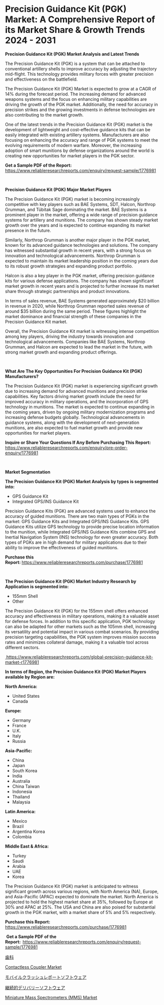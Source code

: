 <p><h1>Precision Guidance Kit (PGK) Market: A Comprehensive Report of its Market Share & Growth Trends 2024 - 2031</h1></p><p><strong>Precision Guidance Kit (PGK) Market Analysis and Latest Trends</strong></p>
<p><p>The Precision Guidance Kit (PGK) is a system that can be attached to conventional artillery shells to improve accuracy by adjusting the trajectory mid-flight. This technology provides military forces with greater precision and effectiveness on the battlefield.</p><p>The Precision Guidance Kit (PGK) Market is expected to grow at a CAGR of 14% during the forecast period. The increasing demand for advanced weapons systems and the focus on enhancing military capabilities are driving the growth of the PGK market. Additionally, the need for accuracy in precision strikes and the growing investments in defense technologies are also contributing to the market growth.</p><p>One of the latest trends in the Precision Guidance Kit (PGK) market is the development of lightweight and cost-effective guidance kits that can be easily integrated with existing artillery systems. Manufacturers are also focusing on enhancing the accuracy and range of PGK systems to meet the evolving requirements of modern warfare. Moreover, the increasing adoption of smart munitions by defense organizations around the world is creating new opportunities for market players in the PGK sector.</p></p>
<p><strong>Get a Sample PDF of the Report:&nbsp;</strong> <a href="https://www.reliableresearchreports.com/enquiry/request-sample/1776981">https://www.reliableresearchreports.com/enquiry/request-sample/1776981</a></p>
<p>&nbsp;</p>
<p><strong>Precision Guidance Kit (PGK) Major Market Players</strong></p>
<p><p>The Precision Guidance Kit (PGK) market is becoming increasingly competitive with key players such as BAE Systems, SDT, Halcon, Northrop Grumman, and Tübitak Sage dominating the market. BAE Systems is a prominent player in the market, offering a wide range of precision guidance systems for artillery and munitions. The company has shown steady market growth over the years and is expected to continue expanding its market presence in the future.</p><p>Similarly, Northrop Grumman is another major player in the PGK market, known for its advanced guidance technologies and solutions. The company has witnessed substantial growth in recent years, with a strong focus on innovation and technological advancements. Northrop Grumman is expected to maintain its market leadership position in the coming years due to its robust growth strategies and expanding product portfolio.</p><p>Halcon is also a key player in the PGK market, offering precision guidance kits for various defense applications. The company has shown significant market growth in recent years and is projected to further increase its market share through strategic partnerships and product innovations.</p><p>In terms of sales revenue, BAE Systems generated approximately $20 billion in revenue in 2020, while Northrop Grumman reported sales revenue of around $35 billion during the same period. These figures highlight the market dominance and financial strength of these companies in the Precision Guidance Kit market.</p><p>Overall, the Precision Guidance Kit market is witnessing intense competition among key players, driving the industry towards innovation and technological advancements. Companies like BAE Systems, Northrop Grumman, and Halcon are expected to lead the market in the future, with strong market growth and expanding product offerings.</p></p>
<p>&nbsp;</p>
<p><strong>What Are The Key Opportunities For Precision Guidance Kit (PGK) Manufacturers?</strong></p>
<p><p>The Precision Guidance Kit (PGK) market is experiencing significant growth due to increasing demand for advanced munitions and precision strike capabilities. Key factors driving market growth include the need for improved accuracy in military operations, and the incorporation of GPS technology in munitions. The market is expected to continue expanding in the coming years, driven by ongoing military modernization programs and increasing defense budgets globally. Technological advancements in guidance systems, along with the development of next-generation munitions, are also expected to fuel market growth and provide new opportunities for market players.</p></p>
<p><strong>Inquire or Share Your Questions If Any Before Purchasing This Report:</strong> <a href="https://www.reliableresearchreports.com/enquiry/pre-order-enquiry/1776981">https://www.reliableresearchreports.com/enquiry/pre-order-enquiry/1776981</a></p>
<p>&nbsp;</p>
<p><strong>Market Segmentation</strong></p>
<p><strong>The Precision Guidance Kit (PGK) Market Analysis by types is segmented into:</strong></p>
<p><ul><li>GPS Guidance Kit</li><li>Integrated GPS/INS Guidance Kit</li></ul></p>
<p><p>Precision Guidance Kits (PGK) are advanced systems used to enhance the accuracy of guided munitions. There are two main types of PGKs in the market: GPS Guidance Kits and Integrated GPS/INS Guidance Kits. GPS Guidance Kits utilize GPS technology to provide precise location information to the munition, while Integrated GPS/INS Guidance Kits combine GPS and Inertial Navigation System (INS) technology for even greater accuracy. Both types of PGKs are in high demand for military applications due to their ability to improve the effectiveness of guided munitions.</p></p>
<p><strong>Purchase this Report:&nbsp;</strong><a href="https://www.reliableresearchreports.com/purchase/1776981">https://www.reliableresearchreports.com/purchase/1776981</a></p>
<p>&nbsp;</p>
<p><strong>The Precision Guidance Kit (PGK) Market Industry Research by Application is segmented into:</strong></p>
<p><ul><li>155mm Shell</li><li>Other</li></ul></p>
<p><p>The Precision Guidance Kit (PGK) for the 155mm shell offers enhanced accuracy and effectiveness in military operations, making it a valuable asset for defense forces. In addition to this specific application, PGK technology can also be adapted for other markets such as the 105mm shell, increasing its versatility and potential impact in various combat scenarios. By providing precision targeting capabilities, the PGK system improves mission success rates and minimizes collateral damage, making it a valuable tool across different sectors.</p></p>
<p><a href="https://www.reliableresearchreports.com/global-precision-guidance-kit-market-r1776981">&nbsp;https://www.reliableresearchreports.com/global-precision-guidance-kit-market-r1776981</a></p>
<p><strong>In terms of Region, the Precision Guidance Kit (PGK) Market Players available by Region are:</strong></p>
<p>
    <p> <strong> North America: </strong>
        <ul>
            <li>United States</li>
            <li>Canada</li>
        </ul>
        </p> 
    <p> <strong> Europe: </strong>
        <ul>
            <li>Germany</li>
            <li>France</li>
            <li>U.K.</li>
            <li>Italy</li>
            <li>Russia</li>
        </ul>
        </p> 
    <p> <strong> Asia-Pacific: </strong>
        <ul>
            <li>China</li>
            <li>Japan</li>
            <li>South Korea</li>
            <li>India</li>
            <li>Australia</li>
            <li>China Taiwan</li>
            <li>Indonesia</li>
            <li>Thailand</li>
            <li>Malaysia</li>
        </ul>
        </p> 
    <p> <strong> Latin America: </strong>
        <ul>
            <li>Mexico</li>
            <li>Brazil</li>
            <li>Argentina Korea</li>
            <li>Colombia</li>
        </ul>
        </p> 
    <p> <strong> Middle East & Africa: </strong>
        <ul>
            <li>Turkey</li>
            <li>Saudi</li>
            <li>Arabia</li>
            <li>UAE</li>
            <li>Korea</li>
        </ul>
    </p>
    </p>
<p><p>The Precision Guidance Kit (PGK) market is anticipated to witness significant growth across various regions, with North America (NA), Europe, and Asia-Pacific (APAC) expected to dominate the market. North America is projected to hold the highest market share at 35%, followed by Europe at 30% and APAC at 25%. The USA and China are also poised for substantial growth in the PGK market, with a market share of 5% and 5% respectively.</p></p>
<p><strong>Purchase this Report: </strong><a href="https://www.reliableresearchreports.com/purchase/1776981">https://www.reliableresearchreports.com/purchase/1776981</a></p>
<p>&nbsp;<strong>Get a Sample PDF of the Report:&nbsp;&nbsp;</strong><a href="https://www.reliableresearchreports.com/enquiry/request-sample/1776981">https://www.reliableresearchreports.com/enquiry/request-sample/1776981</a></p>
<p><strong></strong></p>
<p><p><a href="https://github.com/andrade7361/Market-Research-Report-List-1/blob/main/686491840423.md">歯科</a></p><p><a href="https://github.com/brentleyjimmiealvaradoz4l1rea/Market-Research-Report-List-2/blob/main/contactless-coupler-market.md">Contactless Coupler Market</a></p><p><a href="https://medium.com/@hiramzulauf/%E3%83%A2%E3%83%90%E3%82%A4%E3%83%AB%E3%82%AF%E3%83%A9%E3%83%83%E3%82%B7%E3%83%A5%E3%83%AC%E3%83%9D%E3%83%BC%E3%83%86%E3%82%A3%E3%83%B3%E3%82%B0%E3%82%BD%E3%83%95%E3%83%88%E3%82%A6%E3%82%A7%E3%82%A2%E5%B8%82%E5%A0%B4%E3%81%AE%E8%A6%8F%E6%A8%A1-cagr-%E3%83%88%E3%83%AC%E3%83%B3%E3%83%89-2024-2030-7e3c71f8603d">モバイルクラッシュレポートソフトウェア</a></p><p><a href="https://medium.com/@jarrellroob/%E9%80%A3%E7%B6%9A%E7%9A%84%E3%81%AA%E3%83%87%E3%83%AA%E3%83%90%E3%83%AA%E3%83%BC%E3%82%BD%E3%83%95%E3%83%88%E3%82%A6%E3%82%A7%E3%82%A2%E3%81%AE%E5%B8%82%E5%A0%B4%E5%8B%95%E5%90%91%E3%81%A8%E5%B8%82%E5%A0%B4%E5%88%86%E6%9E%90%E3%81%AF-2024%E5%B9%B4%E3%81%8B%E3%82%892031%E5%B9%B4%E3%81%BE%E3%81%A7%E3%81%AE%E6%9C%9F%E9%96%93%E3%81%AB%E4%BA%88%E6%B8%AC%E3%81%95%E3%82%8C%E3%81%A6%E3%81%84%E3%81%BE%E3%81%99-d331553350f3">継続的デリバリーソフトウェア</a></p><p><a href="https://github.com/Angelnienowdseej3e45z3p8c/Market-Research-Report-List-2/blob/main/miniature-mass-spectrometers-mms-market.md">Miniature Mass Spectrometers (MMS) Market</a></p></p>